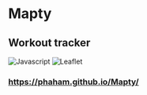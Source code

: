 # Mapty
## Workout tracker 
![Javascript](https://img.shields.io/badge/js-ES--6-red)
![Leaflet](https://img.shields.io/badge/leaflet-v1.8.0-orange)

### https://phaham.github.io/Mapty/
